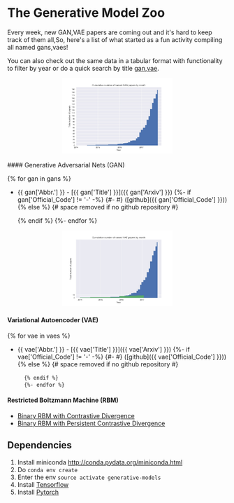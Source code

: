 # The Generative Model Zoo

Every week, new GAN,VAE papers are coming out and it's hard to keep track of them all,So, here's a list of what started as a fun activity compiling all named gans,vaes!

You can also check out the same data in a tabular format with functionality to filter by year or do a quick search by title [gan](https://github.com/tangzhenyu/Generative_Model_Zoo/blob/master/gans.tsv),[vae](https://github.com/tangzhenyu/Generative_Model_Zoo/blob/master/vae.tsv).

<p align="center"><img width="50%" src="cumulative_gans.jpg" /></p>
#### Generative Adversarial Nets (GAN)

{% for gan in gans %}
* {{ gan['Abbr.'] }} - [{{ gan['Title'] }}]({{ gan['Arxiv'] }})
  {%- if gan['Official_Code'] != '-' -%} 
  {#- #} ([github]({{ gan['Official_Code'] }}))
  {% else %} {# space removed if no github repository #}

  {% endif %}
{%- endfor %}

<p align="center"><img width="50%" src="cumulative_vaes.jpg" /></p>

#### Variational Autoencoder (VAE)

{% for vae in vaes %}
* {{ vae['Abbr.'] }} - [{{ vae['Title'] }}]({{ vae['Arxiv'] }})
  {%- if vae['Official_Code'] != '-' -%} 
    {#- #} ([github]({{ vae['Official_Code'] }}))
	  {% else %} {# space removed if no github repository #}

	    {% endif %}
		{%- endfor %}

#### Restricted Boltzmann Machine (RBM)
* [Binary RBM with Contrastive Divergence](http://www.cs.toronto.edu/~fritz/absps/cdmiguel.pdf)
* [Binary RBM with Persistent Contrastive Divergence](http://www.cs.toronto.edu/~tijmen/pcd/pcd.pdf)

## Dependencies

1. Install miniconda <http://conda.pydata.org/miniconda.html>
2. Do `conda env create`
3. Enter the env `source activate generative-models`
4. Install [Tensorflow](https://www.tensorflow.org/get_started/os_setup)
5. Install [Pytorch](https://github.com/pytorch/pytorch#installation)

